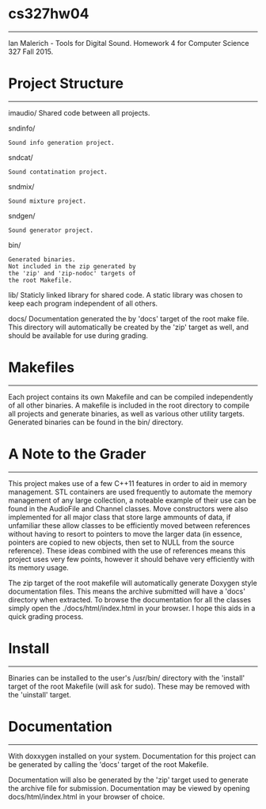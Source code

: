 # cs327hw04
-------------------------------------------------------------

Ian Malerich - Tools for Digital Sound.
Homework 4 for Computer Science 327 Fall 2015.

# Project Structure
-------------------------------------------------------------

imaudio/
    Shared code between all projects.

sndinfo/

    Sound info generation project.

sndcat/

    Sound contatination project.

sndmix/

    Sound mixture project.

sndgen/

    Sound generator project.

bin/

    Generated binaries.
	Not included in the zip generated by
	the 'zip' and 'zip-nodoc' targets of
	the root Makefile.

lib/
	Staticly linked library for shared code.
	A static library was chosen to keep each
	program independent of all others.

docs/
	Documentation generated the by 'docs' target
	of the root make file. This directory will automatically
	be created by the 'zip' target as well, and should be
	available for use during grading.

# Makefiles
-------------------------------------------------------------

Each project contains its own Makefile and can
be compiled independently of all other binaries.
A makefile is included in the root directory to compile
all projects and generate binaries, as well
as various other utility targets. 
Generated binaries can be found in the bin/ directory.

# A Note to the Grader
-------------------------------------------------------------
This project makes use of a few C++11 features in order to
aid in memory management. STL containers are used frequently
to automate the memory management of any large collection,
a noteable example of their use can be found in the
AudioFile and Channel classes. Move constructors were also
implemented for all major class that store large ammounts of
data, if unfamiliar these allow classes to be efficiently moved
between references without having to resort to pointers to 
move the larger data (in essence, pointers are copied to new
objects, then set to NULL from the source reference).
These ideas combined with the use of references means this
project uses very few points, however it should behave very
efficiently with its memory usage.

The zip target of the root makefile will automatically generate
Doxygen style documentation files. This means the archive 
submitted will have a 'docs' directory when extracted.
To browse the documentation for all the classes simply open
the ./docs/html/index.html in your browser. I hope this 
aids in a quick grading process.

# Install
-------------------------------------------------------------
Binaries can be installed to the user's /usr/bin/ directory
with the 'install' target of the root Makefile
(will ask for sudo). These may be removed
with the 'uinstall' target.

# Documentation
-------------------------------------------------------------

With doxxygen installed on your system. Documentation 
for this project can be generated by calling the 'docs'
target of the root Makefile.

Documentation will also be generated by the 'zip' target
used to generate the archive file for submission.
Documentation may be viewed by opening docs/html/index.html
in your browser of choice.
